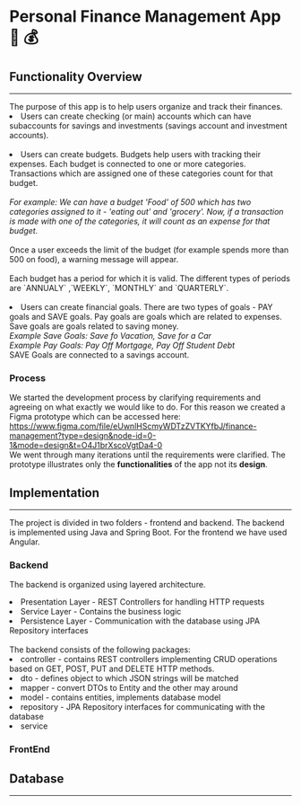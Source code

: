 # Personal Finance Management App :money_with_wings: :moneybag:

## Functionality Overview
<hr>
 The purpose of this app is to help users organize and track their finances.
 <li>Users can create 
 checking (or main) accounts which can have subaccounts for savings and investments (savings account and investment accounts).</li>
 <br>
  <li>Users can create budgets. Budgets help users with tracking their expenses. Each budget is connected to one or more
 categories. Transactions which are assigned one of these categories count for that budget.
<br><br>
<i>For example: We can have a budget 'Food' of 500 which has two categories assigned to it - 'eating out' and 'grocery'. Now, if a transaction
is made with one of the categories, it will count as an expense for that budget.</i>
<br> <br>
 Once a user exceeds the limit of the budget (for example spends more than 500 on food), a
warning message will appear.
<br><br>
 Each budget has a period for which it is valid. The different types of periods are
`ANNUALY` ,`WEEKLY`, `MONTHLY` and `QUARTERLY`.<br><br>
</li>
<li>Users can create financial goals. There are two types of goals - PAY goals and SAVE goals.
Pay goals are goals which are related to expenses. Save goals are goals related to saving money.
<br>
<i>Example Save Goals: Save fo Vacation, Save for a Car<br>
Example Pay Goals: Pay Off Mortgage, Pay Off Student Debt</i>
<br>
SAVE Goals are connected to a savings account.</li>

### Process 
We started the development process by clarifying requirements and
agreeing on what exactly we would like to do. For this reason we created a
 Figma prototype which can be accessed here: https://www.figma.com/file/eUwnlHScmyWDTzZVTKYfbJ/finance-management?type=design&node-id=0-1&mode=design&t=O4J1brXscoVgtDa4-0
<br>
We went through many iterations until the requirements were clarified. The prototype 
illustrates only the **functionalities** of the app not its **design**.

## Implementation
<hr>
 The project is divided in two folders - frontend and backend.
The backend is implemented using Java and Spring Boot. For the frontend we have used Angular.

### Backend
The backend is organized using layered architecture. 
<li>Presentation Layer - REST Controllers for handling HTTP requests</li>
<li>Service Layer - Contains the business logic</li>
<li>Persistence Layer - Communication with the database using JPA Repository
interfaces</li>
<br>
The backend consists of the following packages:
<li>controller - contains REST controllers implementing CRUD operations
based on GET, POST, PUT and DELETE HTTP methods.</li>
<li>dto - defines object to which JSON strings will be matched </li>
<li>mapper - convert DTOs to Entity and the other may around</li>
<li>model - contains entities, implements database model</li>
<li>repository - JPA Repository interfaces for communicating with the database</li>
<li>service</li>

### FrontEnd

## Database
<hr>
